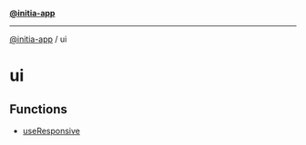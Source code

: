 [**@initia-app**](../hooks.md)

***

[@initia-app](../hooks.md) / ui

# ui

## Functions

- [useResponsive](functions/useResponsive.md)
